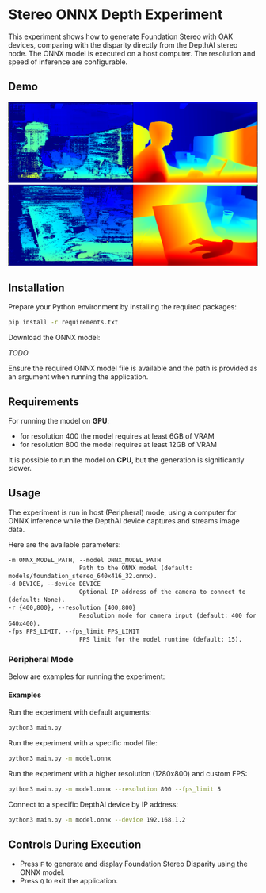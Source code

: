 # Stereo ONNX Depth Experiment

This experiment shows how to generate Foundation Stereo with OAK devices, comparing with the disparity
directly from the DepthAI stereo node. The ONNX model is executed on a host computer. The resolution and speed of inference are configurable.

## Demo

[![FoundationStereo](media/img1.png)](media/img1.png)
[![FoundationStereo](media/img2.png)](media/img2.png)

## Installation

Prepare your Python environment by installing the required packages:

```bash
pip install -r requirements.txt
```

Download the ONNX model:

*TODO*

Ensure the required ONNX model file is available and the path is provided as an argument when running the application.

## Requirements

For running the model on **GPU**:
- for resolution 400 the model requires at least 6GB of VRAM
- for resolution 800 the model requires at least 12GB of VRAM

It is possible to run the model on **CPU**, but the generation is significantly slower.

## Usage

The experiment is run in host (Peripheral) mode, using a computer for ONNX inference while the DepthAI device captures and streams image data.

Here are the available parameters:

```
-m ONNX_MODEL_PATH, --model ONNX_MODEL_PATH
                    Path to the ONNX model (default: models/foundation_stereo_640x416_32.onnx).
-d DEVICE, --device DEVICE
                    Optional IP address of the camera to connect to (default: None).
-r {400,800}, --resolution {400,800}
                    Resolution mode for camera input (default: 400 for 640x400).
-fps FPS_LIMIT, --fps_limit FPS_LIMIT
                    FPS limit for the model runtime (default: 15).
```

### Peripheral Mode

Below are examples for running the experiment:

#### Examples

Run the experiment with default arguments:

```bash
python3 main.py
```

Run the experiment with a specific model file:

```bash
python3 main.py -m model.onnx
```

Run the experiment with a higher resolution (1280x800) and custom FPS:

```bash
python3 main.py -m model.onnx --resolution 800 --fps_limit 5
```

Connect to a specific DepthAI device by IP address:

```bash
python3 main.py -m model.onnx --device 192.168.1.2
```

## Controls During Execution

* Press `F` to generate and display Foundation Stereo Disparity using the ONNX model.
* Press `Q` to exit the application.


